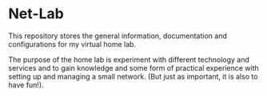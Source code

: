 # Net-Lab
This repository stores the general information, documentation and configurations for my virtual home lab.

The purpose of the home lab is experiment with different technology and services and to gain knowledge and some form of practical experience with setting up and managing a small network. (But just as important, it is also to have fun!).
